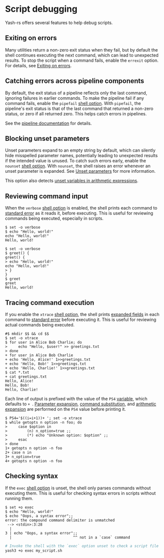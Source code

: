 # Script debugging

Yash-rs offers several features to help debug scripts.

## Exiting on errors

Many utilities return a non-zero exit status when they fail, but by default the shell continues executing the next command, which can lead to unexpected results. To stop the script when a command fails, enable the `errexit` option. For details, see [Exiting on errors](language/commands/exit_status.md#exiting-on-errors).

## Catching errors across pipeline components

By default, the exit status of a pipeline reflects only the last command, ignoring failures in earlier commands. To make the pipeline fail if any command fails, enable the `pipefail` [shell option]. With `pipefail`, the pipeline's exit status is that of the last command that returned a non-zero status, or zero if all returned zero. This helps catch errors in pipelines.

See the [pipeline documentation](language/commands/pipelines.md#catching-errors-across-pipeline-components) for details.

## Blocking unset parameters

Unset parameters expand to an empty string by default, which can silently hide misspelled parameter names, potentially leading to unexpected results if the intended value is unused. To catch such errors early, enable the `nounset` [shell option]. With `nounset`, the shell raises an error whenever an unset parameter is expanded. See [Unset parameters](language/words/parameters.md#unset-parameters) for more information.

This option also detects [unset variables in arithmetic expressions](arithmetic.md#variables).

## Reviewing command input

When the `verbose` [shell option] is enabled, the shell prints each command to [standard error] as it reads it, before executing. This is useful for reviewing commands being executed, especially in scripts.

```shell
$ set -o verbose
$ echo "Hello, world!"
echo "Hello, world!"
Hello, world!
```

```shell
$ set -o verbose
$ greet() {
greet() {
> echo "Hello, world!"
echo "Hello, world!"
> }
}
$ greet
greet
Hello, world!
```

## Tracing command execution

If you enable the `xtrace` [shell option], the shell prints [expanded fields](language/words/index.html#word-expansion) in each command to [standard error] before executing it. This is useful for reviewing actual commands being executed.

```shell,hidelines=#
#$ mkdir $$ && cd $$
$ set -o xtrace
$ for user in Alice Bob Charlie; do
>     echo "Hello, $user!" >> greetings.txt
> done
+ for user in Alice Bob Charlie
+ echo 'Hello, Alice!' 1>>greetings.txt
+ echo 'Hello, Bob!' 1>>greetings.txt
+ echo 'Hello, Charlie!' 1>>greetings.txt
$ cat *.txt
+ cat greetings.txt
Hello, Alice!
Hello, Bob!
Hello, Charlie!
```

<!-- markdownlint-disable-next-line MD038 -->
Each line of output is prefixed with the value of the `PS4` [variable](language/parameters/variables.md), which defaults to `+ `. [Parameter expansion](language/words/parameters.md), [command substitution](language/words/command_substitution.md), and [arithmetic expansion](language/words/arithmetic.md) are performed on the `PS4` value before printing it.

```shell
$ PS4='$((i=i+1))+ '; set -o xtrace
$ while getopts n option -n foo; do
>     case $option in
>         (n) n_option=true ;;
>         (*) echo "Unknown option: $option" ;;
>     esac
> done
1+ getopts n option -n foo
2+ case n in
3+ n_option=true
4+ getopts n option -n foo
```

## Checking syntax

If the `exec` [shell option] is unset, the shell only parses commands without executing them. This is useful for checking syntax errors in scripts without running them.

<!-- markdownlint-disable MD014 -->
```shell
$ set +o exec
$ echo "Hello, world!"
$ echo "Oops, a syntax error";;
error: the compound command delimiter is unmatched
 --> <stdin>:3:28
  |
3 | echo "Oops, a syntax error";;
  |                            ^^ not in a `case` command
```
<!-- markdownlint-enable MD014 -->

```sh
# Invoke the shell with the `exec` option unset to check a script file
yash3 +o exec my_script.sh
```

<!-- TODO: ## DEBUG trap: Run a command before every simple command (advanced debugging). -->

[shell option]: environment/options.md
[standard error]: language/redirections/index.html#what-are-file-descriptors
